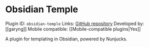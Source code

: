 # Obsidian Temple

Plugin ID: `obsidian-temple`
Links: [GitHub repository](https://github.com/garyng/obsidian-temple)
Developed by: [[garyng]]
Mobile compatible: [[Mobile-compatible plugins|Yes]]

A plugin for templating in Obsidian, powered by Nunjucks.
